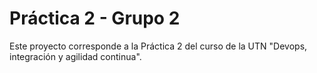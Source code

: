 # Práctica 2 - Grupo 2

Este proyecto corresponde a la Práctica 2 del curso de la UTN "Devops, integración y agilidad continua".